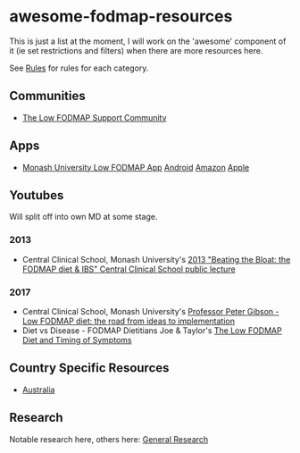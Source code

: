 # awesome-fodmap-resources

This is just a list at the moment, I will work on the 'awesome' component of it (ie set restrictions and filters) when there are more resources here.

See [Rules](rules.md) for rules for each category.

## Communities

* [The Low FODMAP Support Community](https://discord.gg/KexuQeXR)

## Apps

* [Monash University Low FODMAP App](http://www.monashfodmap.com/ibs-central/i-have-ibs/get-the-app/) [Android](https://play.google.com/store/apps/details?id=com.monashuniversity.fodmap) [Amazon](https://www.amazon.com/Monash-Uni-Low-FODMAP-Diet/dp/B07NQV376L) [Apple](https://itunes.apple.com/au/app/monash-university-low-fodmap-diet/id586149216?mt=8)

## Youtubes

Will split off into own MD at some stage.

### 2013

* Central Clinical School, Monash University's [2013 "Beating the Bloat: the FODMAP diet & IBS" Central Clinical School public lecture](https://www.youtube.com/watch?v=ByszVbFBPtY)

### 2017
* Central Clinical School, Monash University's [Professor Peter Gibson - Low FODMAP diet: the road from ideas to implementation](https://www.youtube.com/watch?v=UAovcNnb3XA)
* Diet vs Disease - FODMAP Dietitians Joe & Taylor's [The Low FODMAP Diet and Timing of Symptoms](https://www.youtube.com/watch?v=YIzjySTt7zA)

## Country Specific Resources

* [Australia](country-australia.md)

## Research
Notable research here, others here: [General Research](research.md)